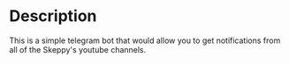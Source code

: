 # Description
This is a simple telegram bot that would allow you to get notifications from all of the Skeppy's youtube channels.